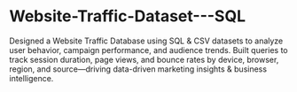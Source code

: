 # Website-Traffic-Dataset---SQL
Designed a Website Traffic Database using SQL &amp; CSV datasets to analyze user behavior, campaign performance, and audience trends. Built queries to track session duration, page views, and bounce rates by device, browser, region, and source—driving data-driven marketing insights &amp; business intelligence.

